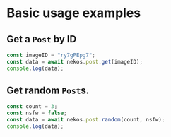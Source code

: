 # Basic usage examples

## Get a `Post` by ID
```ts
const imageID = "ry7gPEpg7";
const data = await nekos.post.get(imageID);
console.log(data);
```

## Get random `Post`s.
```ts
const count = 3;
const nsfw = false;
const data = await nekos.post.random(count, nsfw);
console.log(data);
```